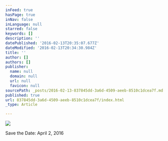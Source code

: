 ```yaml
---
inFeed: true
hasPage: true
inNav: false
inLanguage: null
starred: false
keywords: []
description: ''
datePublished: '2016-02-13T20:35:07.677Z'
dateModified: '2016-02-13T20:34:30.984Z'
title: ''
author: []
authors: []
publisher:
  name: null
  domain: null
  url: null
  favicon: null
sourcePath: _posts/2016-02-13-837845dd-3a6d-4509-aeeb-8510c1dcea7f.md
published: true
url: 837845dd-3a6d-4509-aeeb-8510c1dcea7f/index.html
_type: Article

---
```

![](https://the-grid-user-content.s3-us-west-2.amazonaws.com/41ff79e2-1d0c-496e-8a3e-3010768f0483.JPG)

Save the Date: April 2, 2016